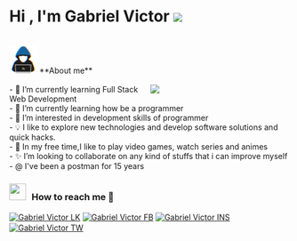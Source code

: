 <h1 align="left"><b>Hi , I'm Gabriel Victor </b><img src="https://media.giphy.com/media/hvRJCLFzcasrR4ia7z/giphy.gif" width="35"></h1>
<br>
<picture><img src = "https://github.com/0xAbdulKhalid/0xAbdulKhalid/raw/main/assets/mdImages/about_me.gif" width = 50px></picture> **About me** <br><br>
<picture> <img align="right" src="https://github.com/7oSkaaa/7oSkaaa/blob/main/Images/Right_Side.gif?raw=true" width = 250px></picture>
- 🔭 I’m currently learning Full Stack Web Development <br>
- 🌱 I’m currently learning how be a programmer <br>
- 👀 I’m interested in development skills of programmer <br>
- 💡 I like to explore new technologies and develop software solutions and quick hacks. <br>
- 💞️ In my free time,I like to play video games, watch series and animes <br>
- ✨ I’m looking to collaborate on any kind of stuffs that i can improve myself <br>
-  @  I've been a postman for 15 years <br>
<h3 align="left" > <img src="https://media.giphy.com/media/iY8CRBdQXODJSCERIr/giphy.gif" width="30" height="30" style="margin-right: 10px;">How to reach me 🤝 </h3>

<p align="left">
 
<p align="left">
  <a href="https://www.linkedin.com/in/gabriel-victor-silva-6ab8b413a/" target="blank"><img align="center"
      src="https://raw.githubusercontent.com/rahuldkjain/github-profile-readme-generator/master/src/images/icons/Social/linked-in-alt.svg"
      alt="Gabriel Victor LK" height="30" width="40" /></a>
  <a href="https://www.facebook.com/profile.php?id=100051390841737" target="blank"><img align="center"
      src="https://raw.githubusercontent.com/rahuldkjain/github-profile-readme-generator/master/src/images/icons/Social/facebook.svg"
      alt="Gabriel Victor FB" height="30" width="40" /></a>
  <a href="https://www.instagram.com/gabriel86victor/" target="blank"><img align="center"
      src="https://raw.githubusercontent.com/rahuldkjain/github-profile-readme-generator/master/src/images/icons/Social/instagram.svg"
      alt="Gabriel Victor INS" height="30" width="40" /></a>
  <a href="https://twitter.com/Gabriel69285586" target="blank"><img align="center"
      src="https://raw.githubusercontent.com/rahuldkjain/github-profile-readme-generator/master/src/images/icons/Social/twitter.svg"
      alt="Gabriel Victor TW" height="30" width="40" /></a>
</p>
<!---
GGrowDever/GGrowDever is a ✨ special ✨ repository because its `README.md` (this file) appears on your GitHub profile.
You can click the Preview link to take a look at your changes.
--->

